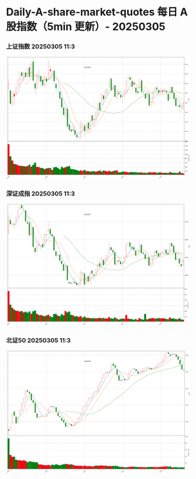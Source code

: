 
# Daily-A-share-market-quotes 每日 A 股指数（5min 更新）- 20250305

### 上证指数 20250305 11:3
![](./fig/2025/3/20250305-sh000001.png)

### 深证成指 20250305 11:3
![](./fig/2025/3/20250305-sz399001.png)

### 北证50 20250305 11:3
![](./fig/2025/3/20250305-bj899050.png)

